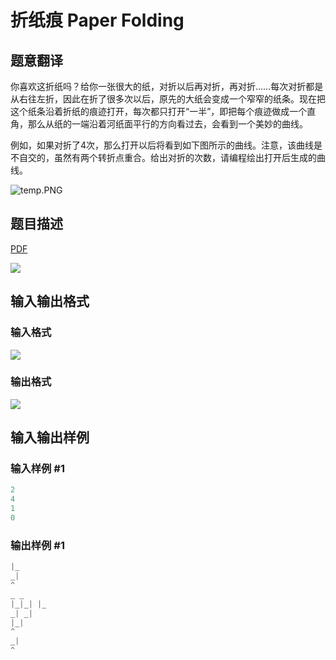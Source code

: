 # 折纸痕 Paper Folding

## 题意翻译

你喜欢这折纸吗？给你一张很大的纸，对折以后再对折，再对折……每次对折都是从右往左折，因此在折了很多次以后，原先的大纸会变成一个窄窄的纸条。现在把这个纸条沿着折纸的痕迹打开，每次都只打开“一半”，即把每个痕迹做成一个直角，那么从纸的一端沿着河纸面平行的方向看过去，会看到一个美妙的曲线。

例如，如果对折了$4$次，那么打开以后将看到如下图所示的曲线。注意，该曲线是不自交的，虽然有两个转折点重合。给出对折的次数，请编程绘出打开后生成的曲线。

![temp.PNG](https://i.loli.net/2019/04/22/5cbdc103c3e05.png)

## 题目描述

[problemUrl]: https://uva.onlinejudge.org/index.php?option=com_onlinejudge&Itemid=8&category=3&page=show_problem&problem=113

[PDF](https://uva.onlinejudge.org/external/1/p177.pdf)

![](https://cdn.luogu.com.cn/upload/vjudge_pic/UVA177/fe2b7100c42ae47b5df5d7ef1b44b39dc9267a57.png)

## 输入输出格式

### 输入格式

![](https://cdn.luogu.com.cn/upload/vjudge_pic/UVA177/5e287a1e6c2d9f2d2316b08a900c3c2dd528b0f4.png)

### 输出格式

![](https://cdn.luogu.com.cn/upload/vjudge_pic/UVA177/6a82eeea06a99921561cb57cee2572607c459ff6.png)

## 输入输出样例

### 输入样例 #1

```cpp
2
4
1
0
```


### 输出样例 #1

```cpp
|_
_|
^
_ _
|_|_| |_
_| _|
|_|
^
_|
^
```


